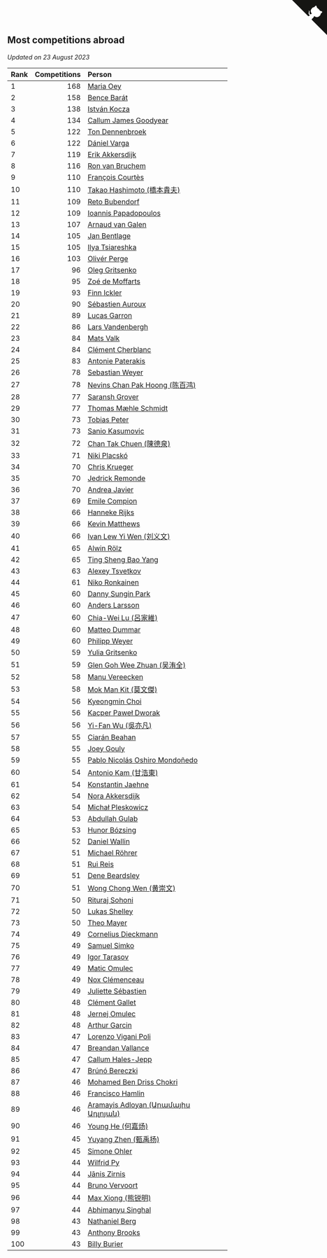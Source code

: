 ## Most competitions abroad

*Updated on 23 August 2023*

| Rank | Competitions | Person |
| :--- | ---: | :--- |
| 1 | 168 | [Maria Oey](https://www.worldcubeassociation.org/persons/2007OEYM01) |
| 2 | 158 | [Bence Barát](https://www.worldcubeassociation.org/persons/2008BARA01) |
| 3 | 138 | [István Kocza](https://www.worldcubeassociation.org/persons/2005KOCZ01) |
| 4 | 134 | [Callum James Goodyear](https://www.worldcubeassociation.org/persons/2012GOOD02) |
| 5 | 122 | [Ton Dennenbroek](https://www.worldcubeassociation.org/persons/2003DENN01) |
| 6 | 122 | [Dániel Varga](https://www.worldcubeassociation.org/persons/2008VARG01) |
| 7 | 119 | [Erik Akkersdijk](https://www.worldcubeassociation.org/persons/2005AKKE01) |
| 8 | 116 | [Ron van Bruchem](https://www.worldcubeassociation.org/persons/2003BRUC01) |
| 9 | 110 | [François Courtès](https://www.worldcubeassociation.org/persons/2008COUR01) |
| 10 | 110 | [Takao Hashimoto (橋本貴夫)](https://www.worldcubeassociation.org/persons/2007HASH01) |
| 11 | 109 | [Reto Bubendorf](https://www.worldcubeassociation.org/persons/2012BUBE01) |
| 12 | 109 | [Ioannis Papadopoulos](https://www.worldcubeassociation.org/persons/2013PAPA01) |
| 13 | 107 | [Arnaud van Galen](https://www.worldcubeassociation.org/persons/2006GALE01) |
| 14 | 105 | [Jan Bentlage](https://www.worldcubeassociation.org/persons/2010BENT01) |
| 15 | 105 | [Ilya Tsiareshka](https://www.worldcubeassociation.org/persons/2012TERE01) |
| 16 | 103 | [Olivér Perge](https://www.worldcubeassociation.org/persons/2007PERG01) |
| 17 | 96 | [Oleg Gritsenko](https://www.worldcubeassociation.org/persons/2011GRIT01) |
| 18 | 95 | [Zoé de Moffarts](https://www.worldcubeassociation.org/persons/2010MOFF02) |
| 19 | 93 | [Finn Ickler](https://www.worldcubeassociation.org/persons/2012ICKL01) |
| 20 | 90 | [Sébastien Auroux](https://www.worldcubeassociation.org/persons/2008AURO01) |
| 21 | 89 | [Lucas Garron](https://www.worldcubeassociation.org/persons/2006GARR01) |
| 22 | 86 | [Lars Vandenbergh](https://www.worldcubeassociation.org/persons/2003VAND01) |
| 23 | 84 | [Mats Valk](https://www.worldcubeassociation.org/persons/2007VALK01) |
| 24 | 84 | [Clément Cherblanc](https://www.worldcubeassociation.org/persons/2014CHER05) |
| 25 | 83 | [Antonie Paterakis](https://www.worldcubeassociation.org/persons/2012PATE01) |
| 26 | 78 | [Sebastian Weyer](https://www.worldcubeassociation.org/persons/2010WEYE02) |
| 27 | 78 | [Nevins Chan Pak Hoong (陈百鸿)](https://www.worldcubeassociation.org/persons/2010CHAN20) |
| 28 | 77 | [Saransh Grover](https://www.worldcubeassociation.org/persons/2014GROV01) |
| 29 | 77 | [Thomas Mæhle Schmidt](https://www.worldcubeassociation.org/persons/2013SCHM02) |
| 30 | 73 | [Tobias Peter](https://www.worldcubeassociation.org/persons/2014PETE03) |
| 31 | 73 | [Sanio Kasumovic](https://www.worldcubeassociation.org/persons/2009KASU01) |
| 32 | 72 | [Chan Tak Chuen (陳德泉)](https://www.worldcubeassociation.org/persons/2007CHUE01) |
| 33 | 71 | [Niki Placskó](https://www.worldcubeassociation.org/persons/2008PLAC01) |
| 34 | 70 | [Chris Krueger](https://www.worldcubeassociation.org/persons/2006KRUE01) |
| 35 | 70 | [Jedrick Remonde](https://www.worldcubeassociation.org/persons/2008REMO01) |
| 36 | 70 | [Andrea Javier](https://www.worldcubeassociation.org/persons/2010JAVI01) |
| 37 | 69 | [Emile Compion](https://www.worldcubeassociation.org/persons/2007COMP01) |
| 38 | 66 | [Hanneke Rijks](https://www.worldcubeassociation.org/persons/2008RIJK01) |
| 39 | 66 | [Kevin Matthews](https://www.worldcubeassociation.org/persons/2010MATT02) |
| 40 | 66 | [Ivan Lew Yi Wen (刘义文)](https://www.worldcubeassociation.org/persons/2012WENI01) |
| 41 | 65 | [Alwin Rölz](https://www.worldcubeassociation.org/persons/2016ROLZ01) |
| 42 | 65 | [Ting Sheng Bao Yang](https://www.worldcubeassociation.org/persons/2008BAOY01) |
| 43 | 63 | [Alexey Tsvetkov](https://www.worldcubeassociation.org/persons/2017TSVE02) |
| 44 | 61 | [Niko Ronkainen](https://www.worldcubeassociation.org/persons/2010RONK01) |
| 45 | 60 | [Danny Sungin Park](https://www.worldcubeassociation.org/persons/2015PARK13) |
| 46 | 60 | [Anders Larsson](https://www.worldcubeassociation.org/persons/2003LARS01) |
| 47 | 60 | [Chia-Wei Lu (呂家維)](https://www.worldcubeassociation.org/persons/2007LUCH01) |
| 48 | 60 | [Matteo Dummar](https://www.worldcubeassociation.org/persons/2017DUMM01) |
| 49 | 60 | [Philipp Weyer](https://www.worldcubeassociation.org/persons/2010WEYE01) |
| 50 | 59 | [Yulia Gritsenko](https://www.worldcubeassociation.org/persons/2012SIDO01) |
| 51 | 59 | [Glen Goh Wee Zhuan (吴洧全)](https://www.worldcubeassociation.org/persons/2015ZHUA01) |
| 52 | 58 | [Manu Vereecken](https://www.worldcubeassociation.org/persons/2010VERE01) |
| 53 | 58 | [Mok Man Kit (莫文傑)](https://www.worldcubeassociation.org/persons/2009KITM01) |
| 54 | 56 | [Kyeongmin Choi](https://www.worldcubeassociation.org/persons/2017CHOI07) |
| 55 | 56 | [Kacper Paweł Dworak](https://www.worldcubeassociation.org/persons/2020DWOR01) |
| 56 | 56 | [Yi-Fan Wu (吳亦凡)](https://www.worldcubeassociation.org/persons/2010WUIF01) |
| 57 | 55 | [Ciarán Beahan](https://www.worldcubeassociation.org/persons/2012BEAH01) |
| 58 | 55 | [Joey Gouly](https://www.worldcubeassociation.org/persons/2007GOUL01) |
| 59 | 55 | [Pablo Nicolás Oshiro Mondoñedo](https://www.worldcubeassociation.org/persons/2010MOND01) |
| 60 | 54 | [Antonio Kam (甘浩東)](https://www.worldcubeassociation.org/persons/2017TUNG13) |
| 61 | 54 | [Konstantin Jaehne](https://www.worldcubeassociation.org/persons/2015JAEH01) |
| 62 | 54 | [Nora Akkersdijk](https://www.worldcubeassociation.org/persons/2009CHRI03) |
| 63 | 54 | [Michał Pleskowicz](https://www.worldcubeassociation.org/persons/2009PLES01) |
| 64 | 53 | [Abdullah Gulab](https://www.worldcubeassociation.org/persons/2014GULA02) |
| 65 | 53 | [Hunor Bózsing](https://www.worldcubeassociation.org/persons/2009BOZS01) |
| 66 | 52 | [Daniel Wallin](https://www.worldcubeassociation.org/persons/2013WALL03) |
| 67 | 51 | [Michael Röhrer](https://www.worldcubeassociation.org/persons/2009ROHR01) |
| 68 | 51 | [Rui Reis](https://www.worldcubeassociation.org/persons/2015REIS02) |
| 69 | 51 | [Dene Beardsley](https://www.worldcubeassociation.org/persons/2009BEAR01) |
| 70 | 51 | [Wong Chong Wen (黄崇文)](https://www.worldcubeassociation.org/persons/2014WENW01) |
| 71 | 50 | [Rituraj Sohoni](https://www.worldcubeassociation.org/persons/2012SOHO01) |
| 72 | 50 | [Lukas Shelley](https://www.worldcubeassociation.org/persons/2016SHEL03) |
| 73 | 50 | [Theo Mayer](https://www.worldcubeassociation.org/persons/2012MAYE01) |
| 74 | 49 | [Cornelius Dieckmann](https://www.worldcubeassociation.org/persons/2009DIEC01) |
| 75 | 49 | [Samuel Simko](https://www.worldcubeassociation.org/persons/2016SIMK01) |
| 76 | 49 | [Igor Tarasov](https://www.worldcubeassociation.org/persons/2016TARA04) |
| 77 | 49 | [Matic Omulec](https://www.worldcubeassociation.org/persons/2010OMUL02) |
| 78 | 49 | [Nox Clémenceau](https://www.worldcubeassociation.org/persons/2015CLEM03) |
| 79 | 49 | [Juliette Sébastien](https://www.worldcubeassociation.org/persons/2014SEBA01) |
| 80 | 48 | [Clément Gallet](https://www.worldcubeassociation.org/persons/2004GALL02) |
| 81 | 48 | [Jernej Omulec](https://www.worldcubeassociation.org/persons/2010OMUL01) |
| 82 | 48 | [Arthur Garcin](https://www.worldcubeassociation.org/persons/2014GARC27) |
| 83 | 47 | [Lorenzo Vigani Poli](https://www.worldcubeassociation.org/persons/2007POLI01) |
| 84 | 47 | [Breandan Vallance](https://www.worldcubeassociation.org/persons/2007VALL01) |
| 85 | 47 | [Callum Hales-Jepp](https://www.worldcubeassociation.org/persons/2012HALE01) |
| 86 | 47 | [Brúnó Bereczki](https://www.worldcubeassociation.org/persons/2008BERE01) |
| 87 | 46 | [Mohamed Ben Driss Chokri](https://www.worldcubeassociation.org/persons/2015CHOK01) |
| 88 | 46 | [Francisco Hamlin](https://www.worldcubeassociation.org/persons/2012HAML01) |
| 89 | 46 | [Aramayis Adloyan (Արամայիս Ադլոյան)](https://www.worldcubeassociation.org/persons/2012ADLO01) |
| 90 | 46 | [Young He (何嘉炀)](https://www.worldcubeassociation.org/persons/2014HEYO01) |
| 91 | 45 | [Yuyang Zhen (甄禹扬)](https://www.worldcubeassociation.org/persons/2013ZHEN11) |
| 92 | 45 | [Simone Ohler](https://www.worldcubeassociation.org/persons/2014OHLE01) |
| 93 | 44 | [Wilfrid Py](https://www.worldcubeassociation.org/persons/2016PYWI01) |
| 94 | 44 | [Jānis Zirnis](https://www.worldcubeassociation.org/persons/2013ZIRN01) |
| 95 | 44 | [Bruno Vervoort](https://www.worldcubeassociation.org/persons/2011VERV01) |
| 96 | 44 | [Max Xiong (熊锐明)](https://www.worldcubeassociation.org/persons/2015XION03) |
| 97 | 44 | [Abhimanyu Singhal](https://www.worldcubeassociation.org/persons/2013SING12) |
| 98 | 43 | [Nathaniel Berg](https://www.worldcubeassociation.org/persons/2012BERG04) |
| 99 | 43 | [Anthony Brooks](https://www.worldcubeassociation.org/persons/2008SEAR01) |
| 100 | 43 | [Billy Burier](https://www.worldcubeassociation.org/persons/2014BURI01) |


<a href="https://github.com/JustinTimeCuber/wca_statistics" class="github-corner" aria-label="View source on Github"><svg width="80" height="80" viewBox="0 0 250 250" style="fill:#151513; color:#fff; position: absolute; top: 0; border: 0; right: 0;" aria-hidden="true"><path d="M0,0 L115,115 L130,115 L142,142 L250,250 L250,0 Z"></path><path d="M128.3,109.0 C113.8,99.7 119.0,89.6 119.0,89.6 C122.0,82.7 120.5,78.6 120.5,78.6 C119.2,72.0 123.4,76.3 123.4,76.3 C127.3,80.9 125.5,87.3 125.5,87.3 C122.9,97.6 130.6,101.9 134.4,103.2" fill="currentColor" style="transform-origin: 130px 106px;" class="octo-arm"></path><path d="M115.0,115.0 C114.9,115.1 118.7,116.5 119.8,115.4 L133.7,101.6 C136.9,99.2 139.9,98.4 142.2,98.6 C133.8,88.0 127.5,74.4 143.8,58.0 C148.5,53.4 154.0,51.2 159.7,51.0 C160.3,49.4 163.2,43.6 171.4,40.1 C171.4,40.1 176.1,42.5 178.8,56.2 C183.1,58.6 187.2,61.8 190.9,65.4 C194.5,69.0 197.7,73.2 200.1,77.6 C213.8,80.2 216.3,84.9 216.3,84.9 C212.7,93.1 206.9,96.0 205.4,96.6 C205.1,102.4 203.0,107.8 198.3,112.5 C181.9,128.9 168.3,122.5 157.7,114.1 C157.9,116.9 156.7,120.9 152.7,124.9 L141.0,136.5 C139.8,137.7 141.6,141.9 141.8,141.8 Z" fill="currentColor" class="octo-body"></path></svg></a><style>.github-corner:hover .octo-arm{animation:octocat-wave 560ms ease-in-out}@keyframes octocat-wave{0%,100%{transform:rotate(0)}20%,60%{transform:rotate(-25deg)}40%,80%{transform:rotate(10deg)}}@media (max-width:500px){.github-corner:hover .octo-arm{animation:none}.github-corner .octo-arm{animation:octocat-wave 560ms ease-in-out}}</style>
